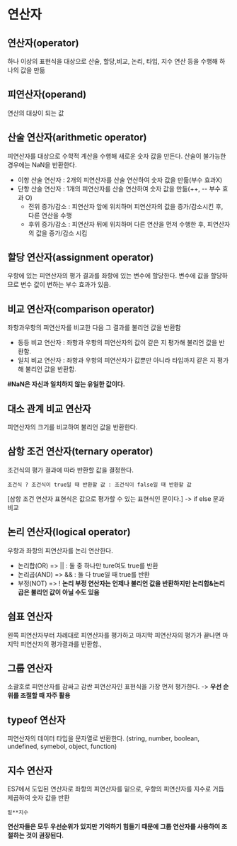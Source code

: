 # 연산자

## 연산자(operator)
하나 이상의 표현식을 대상으로 산술, 할당,비교, 논리, 타입, 지수 연산 등을 수행해 하나의 값을 만듦

## 피연산자(operand)
연산의 대상이 되는 값

## 산술 연산자(arithmetic operator)
피연산자를 대상으로 수학적 계산을 수행해 새로운 숫자 값을 만든다.
산술이 불가능한 경우에는 NaN을 반환한다.
- 이항 산술 연산자 : 2개의 피연산자를 산술 연산하여 숫자 값을 만듦(부수 효과X)
- 단항 산술 연산자 : 1개의 피연산자를 산술 연산하여 숫자 값을 만듦(++, -- 부수 효과 O)
  - 전위 증가/감소 : 피연산자 앞에 위치하며 피연산자의 값을 증가/감소시킨 후, 다른 연산을 수행
  - 후위 증가/감소 : 피연산자 뒤에 위치하며 다른 연산을 먼저 수행한 후, 피연산자의 값을 증가/감소 시킴

## 할당 연산자(assignment operator)
우항에 있는 피연산자의 평가 결과를 좌항에 있는 변수에 할당한다.
변수에 값을 할당하므로 변수 값이 변하는 부수 효과가 있음.

## 비교 연산자(comparison operator)
좌항과우항의 피연산자를 비교한 다음 그 결과를 불리언 값을 반환함
- 동등 비교 연산자 : 좌항과 우항의 피연산자의 값이 같은 지 평가해 불리언 값을 반환함.
- 일치 비교 연산자 : 좌항과 우항의 피연산자가 값뿐만 아니라 타입까지 같은 지 평가해 불리언 값을 반환함.

**#NaN은 자신과 일치하지 않는 유일한 값이다.**

## 대소 관계 비교 연산자
피연산자의 크기를 비교하여 불리언 값을 반환한다.

## 삼항 조건 연산자(ternary operator)
조건식의 평가 결과에 따라 반환할 값을 결정한다.
```
조건식 ? 조건식이 true일 때 반환할 값 : 조건식이 false일 때 반환할 값
```
[삼항 조건 연산자 표현식은 값으로 평가할 수 있는 표현식인 문이다.] -> if else 문과 비교

## 논리 연산자(logical operator)
우항과 좌항의 피연산자를 논리 연산한다.
- 논리합(OR) => || : 둘 중 하나만 ture여도 true를 반환
- 논리곱(AND) => && : 둘 다 true일 때 true를 반환
- 부정(NOT) => !
**논리 부정 연산자는 언제나 불리언 값을 반환하지만 논리합&논리곱은 불리언 값이 아닐 수도 있음**

## 쉼표 연산자
왼쪽 피연산자부터 차례대로 피연산자를 평가하고 마지막 피연산자의 평가가 끝나면 마지막 피연산자의 평가결과를 반환함.,

## 그룹 연산자
소괄호로 피연산자를 감싸고 감싼 피연산자인 표현식을 가장 먼저 평가한다.
-> **우선 순위를 조절할 때 자주 활용**

## typeof 연산자
피연산자의 데이터 타입을 문자열로 반환한다.
(string, number, boolean, undefined, symebol, object, function)

## 지수 연산자
ES7에서 도입된 연산자로 좌항의 피연산자를 밑으로, 우항의 피연산자를 지수로 거듭 제곱하여 숫자 값을 반환
```
밑**지수
```

**연산자들은 모두 우선순위가 있지만 기억하기 힘들기 때문에 그룹 연산자를 사용하여 조절하는 것이 권장된다.**